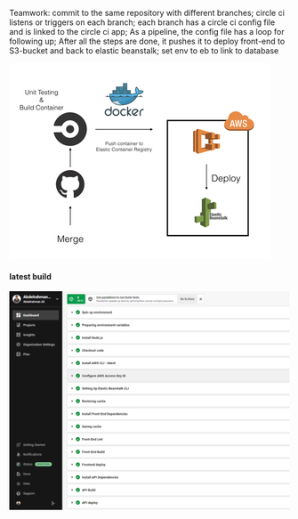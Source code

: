 Teamwork: commit to the same repository with different branches; circle ci listens or triggers on each branch; each branch has a circle ci config file and is linked to the circle ci app; As a pipeline, the config file has a loop for following up; After all the steps are done, it pushes it to deploy front-end to S3-bucket and back to elastic beanstalk; set env to eb to link to database


![circle](/screenshots/circle.jpeg)

#### latest build 

![build](/screenshots/lastbuild.PNG)